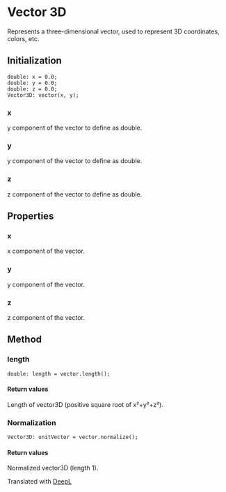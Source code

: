 # Vector 3D

Represents a three-dimensional vector, used to represent 3D coordinates, colors, etc.

## Initialization

```
double: x = 0.0;
double: y = 0.0;
double: z = 0.0;
Vector3D: vector(x, y);
```

### x

y component of the vector to define as double.

### y

y component of the vector to define as double.

### z

z component of the vector to define as double.

## Properties

### x

x component of the vector.

### y

y component of the vector.

### z

z component of the vector.

## Method

### length

```
double: length = vector.length();
```

#### Return values

Length of vector3D (positive square root of x²+y²+z²).

### Normalization

```
Vector3D: unitVector = vector.normalize();
```

#### Return values

Normalized vector3D (length 1).

Translated with [DeepL](https://www.deepl.com/translator)